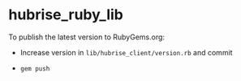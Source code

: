 # hubrise_ruby_lib

To publish the latest version to RubyGems.org:

- Increase version in `lib/hubrise_client/version.rb` and commit

- `gem push` 

